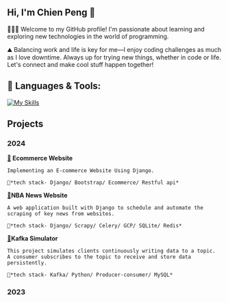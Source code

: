 ##  Hi, I'm Chien Peng 👋 
 🧑🏻‍💻 Welcome to my GitHub profile! I'm passionate about learning and exploring new technologies in the world of programming.
 
 ⛰️ Balancing work and life is key for me—I enjoy coding challenges as much as I love downtime. Always up for trying new things, whether in code or life. Let's connect and make cool stuff happen together!

## 🔨 Languages & Tools:
[![My Skills](https://skillicons.dev/icons?i=kubernetes,terraform,azure,gcp,python,rust,docker,ubuntu,nodejs,pnpm,vscode&perline=6)](https://skillicons.dev)



## Projects
### 2024
 **[🔗](https://github.com/pong1013/ecommerce-django) Ecommerce Website**

    Implementing an E-commerce Website Using Django.
  
    📘*tech stack- Django/ Bootstrap/ Ecommerce/ Restful api*

**[🔗](https://github.com/pong1013/django-scrapy)NBA News Website**

    A web application built with Django to schedule and automate the scraping of key news from websites.

    📘*tech stack- Django/ Scrapy/ Celery/ GCP/ SQLite/ Redis*
**[🔗](https://github.com/pong1013/kafka-streaming-simulator)Kafka Simulator**
   
    This project simulates clients continuously writing data to a topic. 
    A consumer subscribes to the topic to receive and store data persistently.
    
    📘*tech stack- Kafka/ Python/ Producer-consumer/ MySQL*

### 2023
 

